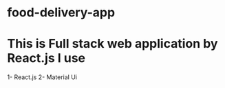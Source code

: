 # food-delivery-app


# This is Full stack web application by React.js I use
1- React.js
2- Material Ui